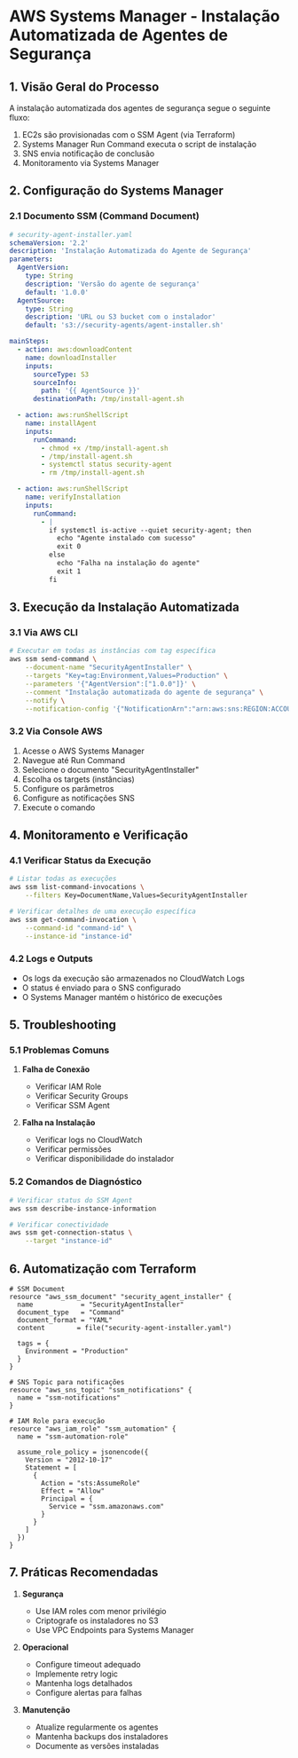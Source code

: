 # AWS Systems Manager - Instalação Automatizada de Agentes de Segurança

## 1. Visão Geral do Processo

A instalação automatizada dos agentes de segurança segue o seguinte fluxo:

1. EC2s são provisionadas com o SSM Agent (via Terraform)
2. Systems Manager Run Command executa o script de instalação
3. SNS envia notificação de conclusão
4. Monitoramento via Systems Manager

## 2. Configuração do Systems Manager

### 2.1 Documento SSM (Command Document)
```yaml
# security-agent-installer.yaml
schemaVersion: '2.2'
description: 'Instalação Automatizada do Agente de Segurança'
parameters:
  AgentVersion:
    type: String
    description: 'Versão do agente de segurança'
    default: '1.0.0'
  AgentSource:
    type: String
    description: 'URL ou S3 bucket com o instalador'
    default: 's3://security-agents/agent-installer.sh'

mainSteps:
  - action: aws:downloadContent
    name: downloadInstaller
    inputs:
      sourceType: S3
      sourceInfo:
        path: '{{ AgentSource }}'
      destinationPath: /tmp/install-agent.sh

  - action: aws:runShellScript
    name: installAgent
    inputs:
      runCommand:
        - chmod +x /tmp/install-agent.sh
        - /tmp/install-agent.sh
        - systemctl status security-agent
        - rm /tmp/install-agent.sh

  - action: aws:runShellScript
    name: verifyInstallation
    inputs:
      runCommand:
        - |
          if systemctl is-active --quiet security-agent; then
            echo "Agente instalado com sucesso"
            exit 0
          else
            echo "Falha na instalação do agente"
            exit 1
          fi
```

## 3. Execução da Instalação Automatizada

### 3.1 Via AWS CLI
```bash
# Executar em todas as instâncias com tag específica
aws ssm send-command \
    --document-name "SecurityAgentInstaller" \
    --targets "Key=tag:Environment,Values=Production" \
    --parameters '{"AgentVersion":["1.0.0"]}' \
    --comment "Instalação automatizada do agente de segurança" \
    --notify \
    --notification-config '{"NotificationArn":"arn:aws:sns:REGION:ACCOUNT:TOPIC","NotificationEvents":["Success","Failed"],"NotificationType":"Command"}'
```

### 3.2 Via Console AWS
1. Acesse o AWS Systems Manager
2. Navegue até Run Command
3. Selecione o documento "SecurityAgentInstaller"
4. Escolha os targets (instâncias)
5. Configure os parâmetros
6. Configure as notificações SNS
7. Execute o comando

## 4. Monitoramento e Verificação

### 4.1 Verificar Status da Execução
```bash
# Listar todas as execuções
aws ssm list-command-invocations \
    --filters Key=DocumentName,Values=SecurityAgentInstaller

# Verificar detalhes de uma execução específica
aws ssm get-command-invocation \
    --command-id "command-id" \
    --instance-id "instance-id"
```

### 4.2 Logs e Outputs
- Os logs da execução são armazenados no CloudWatch Logs
- O status é enviado para o SNS configurado
- O Systems Manager mantém o histórico de execuções

## 5. Troubleshooting

### 5.1 Problemas Comuns
1. **Falha de Conexão**
   - Verificar IAM Role
   - Verificar Security Groups
   - Verificar SSM Agent

2. **Falha na Instalação**
   - Verificar logs no CloudWatch
   - Verificar permissões
   - Verificar disponibilidade do instalador

### 5.2 Comandos de Diagnóstico
```bash
# Verificar status do SSM Agent
aws ssm describe-instance-information

# Verificar conectividade
aws ssm get-connection-status \
    --target "instance-id"
```

## 6. Automatização com Terraform

```hcl
# SSM Document
resource "aws_ssm_document" "security_agent_installer" {
  name            = "SecurityAgentInstaller"
  document_type   = "Command"
  document_format = "YAML"
  content        = file("security-agent-installer.yaml")

  tags = {
    Environment = "Production"
  }
}

# SNS Topic para notificações
resource "aws_sns_topic" "ssm_notifications" {
  name = "ssm-notifications"
}

# IAM Role para execução
resource "aws_iam_role" "ssm_automation" {
  name = "ssm-automation-role"

  assume_role_policy = jsonencode({
    Version = "2012-10-17"
    Statement = [
      {
        Action = "sts:AssumeRole"
        Effect = "Allow"
        Principal = {
          Service = "ssm.amazonaws.com"
        }
      }
    ]
  })
}
```

## 7. Práticas Recomendadas

1. **Segurança**
   - Use IAM roles com menor privilégio
   - Criptografe os instaladores no S3
   - Use VPC Endpoints para Systems Manager

2. **Operacional**
   - Configure timeout adequado
   - Implemente retry logic
   - Mantenha logs detalhados
   - Configure alertas para falhas

3. **Manutenção**
   - Atualize regularmente os agentes
   - Mantenha backups dos instaladores
   - Documente as versões instaladas
